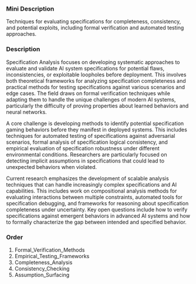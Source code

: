### Mini Description

Techniques for evaluating specifications for completeness, consistency, and potential exploits, including formal verification and automated testing approaches.

### Description

Specification Analysis focuses on developing systematic approaches to evaluate and validate AI system specifications for potential flaws, inconsistencies, or exploitable loopholes before deployment. This involves both theoretical frameworks for analyzing specification completeness and practical methods for testing specifications against various scenarios and edge cases. The field draws on formal verification techniques while adapting them to handle the unique challenges of modern AI systems, particularly the difficulty of proving properties about learned behaviors and neural networks.

A core challenge is developing methods to identify potential specification gaming behaviors before they manifest in deployed systems. This includes techniques for automated testing of specifications against adversarial scenarios, formal analysis of specification logical consistency, and empirical evaluation of specification robustness under different environmental conditions. Researchers are particularly focused on detecting implicit assumptions in specifications that could lead to unexpected behaviors when violated.

Current research emphasizes the development of scalable analysis techniques that can handle increasingly complex specifications and AI capabilities. This includes work on compositional analysis methods for evaluating interactions between multiple constraints, automated tools for specification debugging, and frameworks for reasoning about specification completeness under uncertainty. Key open questions include how to verify specifications against emergent behaviors in advanced AI systems and how to formally characterize the gap between intended and specified behavior.

### Order

1. Formal_Verification_Methods
2. Empirical_Testing_Frameworks
3. Completeness_Analysis
4. Consistency_Checking
5. Assumption_Surfacing
